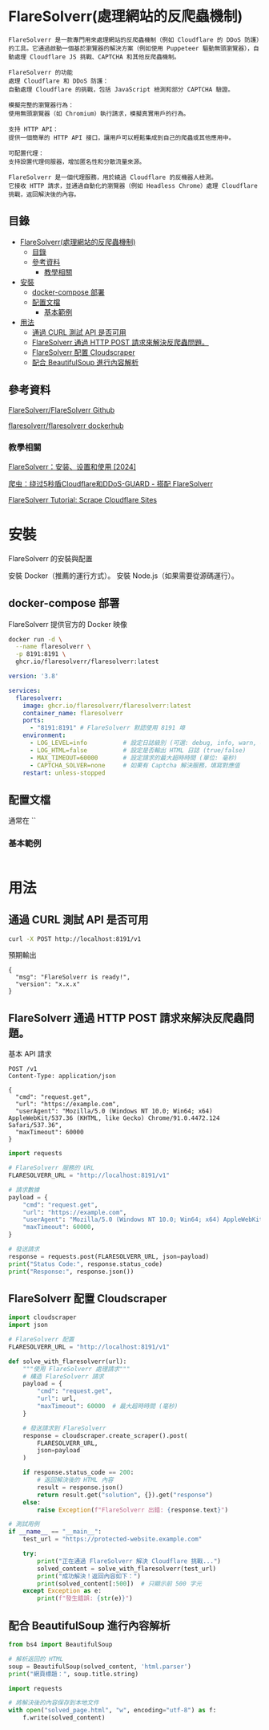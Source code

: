 # FlareSolverr(處理網站的反爬蟲機制)

```
FlareSolverr 是一款專門用來處理網站的反爬蟲機制（例如 Cloudflare 的 DDoS 防護）的工具。它通過啟動一個基於瀏覽器的解決方案（例如使用 Puppeteer 驅動無頭瀏覽器），自動處理 Cloudflare JS 挑戰、CAPTCHA 和其他反爬蟲機制。

FlareSolverr 的功能
處理 Cloudflare 和 DDoS 防護：
自動處理 Cloudflare 的挑戰，包括 JavaScript 檢測和部分 CAPTCHA 驗證。

模擬完整的瀏覽器行為：
使用無頭瀏覽器（如 Chromium）執行請求，模擬真實用戶的行為。

支持 HTTP API：
提供一個簡單的 HTTP API 接口，讓用戶可以輕鬆集成到自己的爬蟲或其他應用中。

可配置代理：
支持設置代理伺服器，增加匿名性和分散流量來源。

FlareSolverr 是一個代理服務，用於繞過 Cloudflare 的反機器人檢測。
它接收 HTTP 請求，並通過自動化的瀏覽器（例如 Headless Chrome）處理 Cloudflare 挑戰，返回解決後的內容。
```

## 目錄

- [FlareSolverr(處理網站的反爬蟲機制)](#flaresolverr處理網站的反爬蟲機制)
  - [目錄](#目錄)
  - [參考資料](#參考資料)
    - [教學相關](#教學相關)
- [安裝](#安裝)
  - [docker-compose 部署](#docker-compose-部署)
  - [配置文檔](#配置文檔)
    - [基本範例](#基本範例)
- [用法](#用法)
  - [通過 CURL 測試 API 是否可用](#通過-curl-測試-api-是否可用)
  - [FlareSolverr 通過 HTTP POST 請求來解決反爬蟲問題。](#flaresolverr-通過-http-post-請求來解決反爬蟲問題)
  - [FlareSolverr 配置 Cloudscraper](#flaresolverr-配置-cloudscraper)
  - [配合 BeautifulSoup 進行內容解析](#配合-beautifulsoup-進行內容解析)

## 參考資料

[FlareSolverr/FlareSolverr Github](https://github.com/FlareSolverr/FlareSolverr)

[flaresolverr/flaresolverr dockerhub](https://hub.docker.com/r/flaresolverr/flaresolverr)

### 教學相關

[FlareSolverr：安装、设置和使用 [2024]](https://www.rapidseedbox.com/zh/blog/flaresolverr-guide)

[爬虫：绕过5秒盾Cloudflare和DDoS-GUARD - 搭配 FlareSolverr](https://blog.csdn.net/gwb0516/article/details/132446314)

[FlareSolverr Tutorial: Scrape Cloudflare Sites](https://www.zenrows.com/blog/flaresolverr)

# 安裝

FlareSolverr 的安裝與配置

安裝 Docker（推薦的運行方式）。
安裝 Node.js（如果需要從源碼運行）。

## docker-compose 部署

FlareSolverr 提供官方的 Docker 映像

```sh
docker run -d \
  --name flaresolverr \
  -p 8191:8191 \
  ghcr.io/flaresolverr/flaresolverr:latest
```

```yml
version: '3.8'

services:
  flaresolverr:
    image: ghcr.io/flaresolverr/flaresolverr:latest
    container_name: flaresolverr
    ports:
      - "8191:8191" # FlareSolverr 默認使用 8191 埠
    environment:
      - LOG_LEVEL=info          # 設定日誌級別 (可選: debug, info, warn, error)
      - LOG_HTML=false          # 設定是否輸出 HTML 日誌 (true/false)
      - MAX_TIMEOUT=60000       # 設定請求的最大超時時間 (單位: 毫秒)
      - CAPTCHA_SOLVER=none     # 如果有 Captcha 解決服務，填寫對應值
    restart: unless-stopped
```

## 配置文檔

通常在 ``

### 基本範例

```
```

# 用法

## 通過 CURL 測試 API 是否可用

```sh
curl -X POST http://localhost:8191/v1
```

預期輸出

```
{
  "msg": "FlareSolverr is ready!",
  "version": "x.x.x"
}
```

## FlareSolverr 通過 HTTP POST 請求來解決反爬蟲問題。

基本 API 請求

```
POST /v1
Content-Type: application/json

{
  "cmd": "request.get",
  "url": "https://example.com",
  "userAgent": "Mozilla/5.0 (Windows NT 10.0; Win64; x64) AppleWebKit/537.36 (KHTML, like Gecko) Chrome/91.0.4472.124 Safari/537.36",
  "maxTimeout": 60000
}
```

```Python
import requests

# FlareSolverr 服務的 URL
FLARESOLVERR_URL = "http://localhost:8191/v1"

# 請求數據
payload = {
    "cmd": "request.get",
    "url": "https://example.com",
    "userAgent": "Mozilla/5.0 (Windows NT 10.0; Win64; x64) AppleWebKit/537.36 (KHTML, like Gecko) Chrome/91.0.4472.124 Safari/537.36",
    "maxTimeout": 60000,
}

# 發送請求
response = requests.post(FLARESOLVERR_URL, json=payload)
print("Status Code:", response.status_code)
print("Response:", response.json())
```

## FlareSolverr 配置 Cloudscraper

```Python
import cloudscraper
import json

# FlareSolverr 配置
FLARESOLVERR_URL = "http://localhost:8191/v1"

def solve_with_flaresolverr(url):
    """使用 FlareSolverr 處理請求"""
    # 構造 FlareSolverr 請求
    payload = {
        "cmd": "request.get",
        "url": url,
        "maxTimeout": 60000  # 最大超時時間 (毫秒)
    }

    # 發送請求到 FlareSolverr
    response = cloudscraper.create_scraper().post(
        FLARESOLVERR_URL,
        json=payload
    )

    if response.status_code == 200:
        # 返回解決後的 HTML 內容
        result = response.json()
        return result.get("solution", {}).get("response")
    else:
        raise Exception(f"FlareSolverr 出錯: {response.text}")

# 測試用例
if __name__ == "__main__":
    test_url = "https://protected-website.example.com"

    try:
        print("正在通過 FlareSolverr 解決 Cloudflare 挑戰...")
        solved_content = solve_with_flaresolverr(test_url)
        print("成功解決！返回內容如下：")
        print(solved_content[:500])  # 只顯示前 500 字元
    except Exception as e:
        print(f"發生錯誤: {str(e)}")
```

## 配合 BeautifulSoup 進行內容解析

```Python
from bs4 import BeautifulSoup

# 解析返回的 HTML
soup = BeautifulSoup(solved_content, 'html.parser')
print("網頁標題：", soup.title.string)

import requests

# 將解決後的內容保存到本地文件
with open("solved_page.html", "w", encoding="utf-8") as f:
    f.write(solved_content)
```
